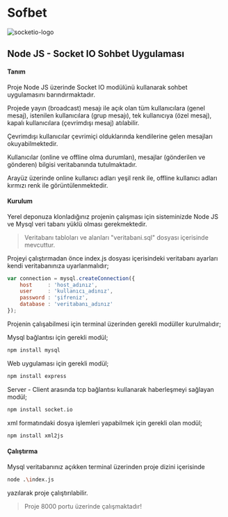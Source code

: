 # Sofbet

![socketio-logo](https://user-images.githubusercontent.com/9505978/56699791-aad09200-66ff-11e9-8961-752da61107df.png)

## Node JS - Socket IO Sohbet Uygulaması
#### Tanım
Proje Node JS üzerinde Socket IO modülünü kullanarak sohbet uygulamasını barındırmaktadır.

Projede yayın (broadcast) mesajı ile açık olan tüm kullanıcılara (genel mesaj), istenilen kullanıcılara (grup mesajı), tek kullanıcıya (özel mesaj), kapalı kullanıcılara (çevrimdışı mesaj) atılabilir.

Çevrimdışı kullanıcılar çevrimiçi olduklarında kendilerine gelen mesajları okuyabilmektedir.

Kullanıcılar (online ve offline olma durumları), mesajlar (gönderilen ve gönderen) bilgisi veritabanında tutulmaktadır.

Arayüz üzerinde online kullanıcı adları yeşil renk ile, offline kullanıcı adları kırmızı renk ile görüntülenmektedir.

#### Kurulum
Yerel deponuza klonladığınız projenin çalışması için sisteminizde Node JS ve Mysql veri tabanı yüklü olması gerekmektedir.
>Veritabanı tabloları ve alanları "veritabani.sql" dosyası içerisinde mevcuttur.

Projeyi çalıştırmadan önce index.js dosyası içerisindeki veritabanı ayarları kendi veritabanınıza uyarlanmalıdır;

```javascript
var connection = mysql.createConnection({
    host     : 'host_adınız',
    user     : 'kullanıcı_adınız',
    password : 'şifreniz',
    database : 'veritabanı_adınız'
});
```
Projenin çalışabilmesi için terminal üzerinden gerekli modüller kurulmalıdır;

Mysql bağlantısı için gerekli modül;
```bash
npm install mysql
```
Web uygulaması için gerekli modül;
```bash
npm install express
```
Server - Client arasında tcp bağlantısı kullanarak haberleşmeyi sağlayan modül;
```bash
npm install socket.io
```
xml formatındaki dosya işlemleri yapabilmek için gerekli olan modül;
```bash
npm install xml2js
```
#### Çalıştırma
Mysql veritabanınız açıkken terminal üzerinden proje dizini içerisinde
```bash
node .\index.js
```
yazılarak proje çalıştırılabilir.
>Proje 8000 portu üzerinde çalışmaktadır!

